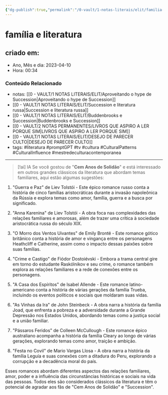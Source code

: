 ```yaml
---
{"dg-publish":true,"permalink":"/0-vault/1-notas-literais/elit/familia-e-literatura/","tags":["literatura","promptGPT","tv","cultura","CulturalPatterns","CulturalInfluence"],"dgHomeLink":true,"dgShowLocalGraph":true,"dgShowFileTree":true,"dgEnableSearch":true,"noteIcon":""}
---
```


# família e literatura

## criado em: 
-  Ano, Mês e dia: 2023-04-10
- Hora: 00:34

### Conteúdo Relacionado
- notas: [[0 - VAULT/1 NOTAS LITERAIS/ELIT/Aproveitando o hype de Succession\|Aproveitando o hype de Succession]]
- [[0 - VAULT/1 NOTAS LITERAIS/ELIT/Succession e literatura russa\|Succession e literatura russa]]
- [[0 - VAULT/1 NOTAS LITERAIS/ELIT/Buddenbrooks e Succession\|Buddenbrooks e Succession]]
- [[0 - VAULT/2 NOTAS PERMANENTES/LIVROS QUE ASPIRO A LER PORQUE SIM\|LIVROS QUE ASPIRO A LER PORQUE SIM]]
- [[0 - VAULT/1 NOTAS LITERAIS/ELIT/DESEJO DE PARECER CULTO\|DESEJO DE PARECER CULTO]]
- tags: #literatura #promptGPT #tv #cultura #CulturalPatterns #CulturalInfluence #mestredeculturacontemporanea 
---


> [!ai] IA
> Se você gostou de "**Cem Anos de Solidão**" e está interessado em outros grandes clássicos da literatura que abordam temas familiares, aqui estão algumas sugestões:

1.  "Guerra e Paz" de Liev Tolstói - Este épico romance russo conta a história de cinco famílias aristocráticas durante a invasão napoleônica da Rússia e explora temas como amor, família, guerra e a busca por significado.
    
2.  "Anna Karenina" de Liev Tolstói - A obra foca nas complexidades das relações familiares e amorosas, além de trazer uma crítica à sociedade aristocrática russa do século XIX.
    
3.  "O Morro dos Ventos Uivantes" de Emily Brontë - Este romance gótico britânico conta a história de amor e vingança entre os personagens Heathcliff e Catherine, assim como o impacto dessas paixões sobre suas famílias.
    
4.  "Crime e Castigo" de Fiódor Dostoiévski - Embora a trama central gire em torno do estudante Raskólnikov e seu crime, o romance também explora as relações familiares e a rede de conexões entre os personagens.
    
5.  "A Casa dos Espíritos" de Isabel Allende - Este romance latino-americano conta a história de várias gerações da família Trueba, incluindo os eventos políticos e sociais que moldaram suas vidas.
    
6.  "As Vinhas da Ira" de John Steinbeck - A obra narra a história da família Joad, que enfrenta a pobreza e a adversidade durante a Grande Depressão nos Estados Unidos, abordando temas como a justiça social e a união familiar.
    
7.  "Pássaros Feridos" de Colleen McCullough - Este romance épico australiano acompanha a história da família Cleary ao longo de várias gerações, explorando temas como amor, traição e ambição.
    
8.  "Festa no Covil" de Mario Vargas Llosa - A obra narra a história da família Leguía e suas conexões com a ditadura do Peru, explorando a corrupção e a decadência moral do país.
    

Esses romances abordam diferentes aspectos das relações familiares, amor, poder e a influência das circunstâncias históricas e sociais na vida das pessoas. Todos eles são considerados clássicos da literatura e têm o potencial de agradar aos fãs de "Cem Anos de Solidão" e "Succession".
